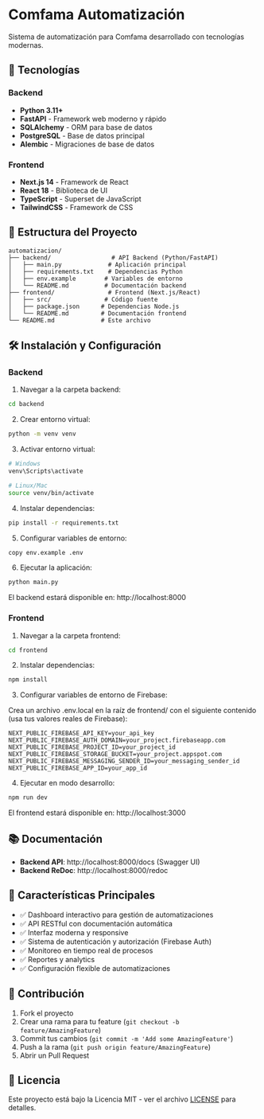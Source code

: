 # Comfama Automatización

Sistema de automatización para Comfama desarrollado con tecnologías modernas.

## 🚀 Tecnologías

### Backend

- **Python 3.11+**
- **FastAPI** - Framework web moderno y rápido
- **SQLAlchemy** - ORM para base de datos
- **PostgreSQL** - Base de datos principal
- **Alembic** - Migraciones de base de datos

### Frontend

- **Next.js 14** - Framework de React
- **React 18** - Biblioteca de UI
- **TypeScript** - Superset de JavaScript
- **TailwindCSS** - Framework de CSS

## 📁 Estructura del Proyecto

```
automatizacion/
├── backend/                 # API Backend (Python/FastAPI)
│   ├── main.py             # Aplicación principal
│   ├── requirements.txt    # Dependencias Python
│   ├── env.example        # Variables de entorno
│   └── README.md          # Documentación backend
├── frontend/               # Frontend (Next.js/React)
│   ├── src/               # Código fuente
│   ├── package.json      # Dependencias Node.js
│   └── README.md         # Documentación frontend
└── README.md             # Este archivo
```

## 🛠️ Instalación y Configuración

### Backend

1. Navegar a la carpeta backend:

```bash
cd backend
```

2. Crear entorno virtual:

```bash
python -m venv venv
```

3. Activar entorno virtual:

```bash
# Windows
venv\Scripts\activate

# Linux/Mac
source venv/bin/activate
```

4. Instalar dependencias:

```bash
pip install -r requirements.txt
```

5. Configurar variables de entorno:

```bash
copy env.example .env
```

6. Ejecutar la aplicación:

```bash
python main.py
```

El backend estará disponible en: http://localhost:8000

### Frontend

1. Navegar a la carpeta frontend:

```bash
cd frontend
```

2. Instalar dependencias:

```bash
npm install
```

3. Configurar variables de entorno de Firebase:

Crea un archivo .env.local en la raíz de frontend/ con el siguiente contenido (usa tus valores reales de Firebase):
```env
NEXT_PUBLIC_FIREBASE_API_KEY=your_api_key
NEXT_PUBLIC_FIREBASE_AUTH_DOMAIN=your_project.firebaseapp.com
NEXT_PUBLIC_FIREBASE_PROJECT_ID=your_project_id
NEXT_PUBLIC_FIREBASE_STORAGE_BUCKET=your_project.appspot.com
NEXT_PUBLIC_FIREBASE_MESSAGING_SENDER_ID=your_messaging_sender_id
NEXT_PUBLIC_FIREBASE_APP_ID=your_app_id
```

4. Ejecutar en modo desarrollo:

```bash
npm run dev
```

El frontend estará disponible en: http://localhost:3000

## 📚 Documentación

- **Backend API**: http://localhost:8000/docs (Swagger UI)
- **Backend ReDoc**: http://localhost:8000/redoc

## 🎯 Características Principales

- ✅ Dashboard interactivo para gestión de automatizaciones
- ✅ API RESTful con documentación automática
- ✅ Interfaz moderna y responsive
- ✅ Sistema de autenticación y autorización (Firebase Auth)
- ✅ Monitoreo en tiempo real de procesos
- ✅ Reportes y analytics
- ✅ Configuración flexible de automatizaciones

## 🤝 Contribución

1. Fork el proyecto
2. Crear una rama para tu feature (`git checkout -b feature/AmazingFeature`)
3. Commit tus cambios (`git commit -m 'Add some AmazingFeature'`)
4. Push a la rama (`git push origin feature/AmazingFeature`)
5. Abrir un Pull Request

## 📄 Licencia

Este proyecto está bajo la Licencia MIT - ver el archivo [LICENSE](LICENSE) para detalles.
